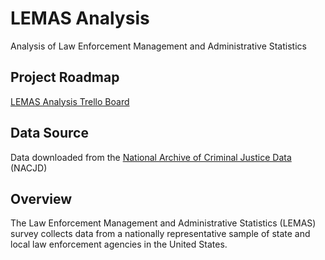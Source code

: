 # LEMAS Analysis
Analysis of Law Enforcement Management and Administrative Statistics

## Project Roadmap
[LEMAS Analysis Trello Board](https://trello.com/b/1DMCAvRY/lemas-analysis)

## Data Source
Data downloaded from the [National Archive of Criminal Justice Data](http://www.icpsr.umich.edu/icpsrweb/NACJD/) (NACJD)

## Overview
The Law Enforcement Management and Administrative Statistics (LEMAS) survey collects data from a nationally representative sample of state and local law enforcement agencies in the United States.
